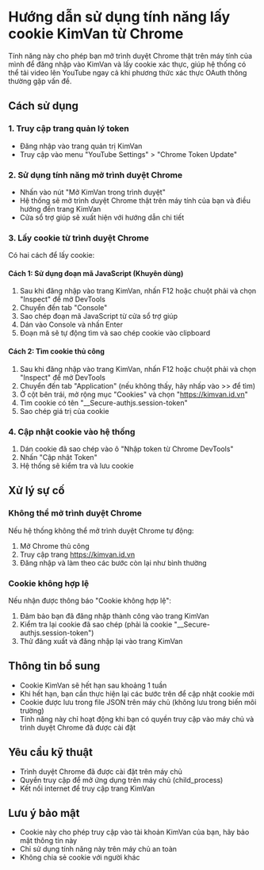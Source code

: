 # Hướng dẫn sử dụng tính năng lấy cookie KimVan từ Chrome

Tính năng này cho phép bạn mở trình duyệt Chrome thật trên máy tính của mình để đăng nhập vào KimVan và lấy cookie xác thực, giúp hệ thống có thể tải video lên YouTube ngay cả khi phương thức xác thực OAuth thông thường gặp vấn đề.

## Cách sử dụng

### 1. Truy cập trang quản lý token

- Đăng nhập vào trang quản trị KimVan
- Truy cập vào menu "YouTube Settings" > "Chrome Token Update"

### 2. Sử dụng tính năng mở trình duyệt Chrome

- Nhấn vào nút "Mở KimVan trong trình duyệt"
- Hệ thống sẽ mở trình duyệt Chrome thật trên máy tính của bạn và điều hướng đến trang KimVan
- Cửa sổ trợ giúp sẽ xuất hiện với hướng dẫn chi tiết

### 3. Lấy cookie từ trình duyệt Chrome

Có hai cách để lấy cookie:

#### Cách 1: Sử dụng đoạn mã JavaScript (Khuyên dùng)

1. Sau khi đăng nhập vào trang KimVan, nhấn F12 hoặc chuột phải và chọn "Inspect" để mở DevTools
2. Chuyển đến tab "Console"
3. Sao chép đoạn mã JavaScript từ cửa sổ trợ giúp
4. Dán vào Console và nhấn Enter
5. Đoạn mã sẽ tự động tìm và sao chép cookie vào clipboard

#### Cách 2: Tìm cookie thủ công

1. Sau khi đăng nhập vào trang KimVan, nhấn F12 hoặc chuột phải và chọn "Inspect" để mở DevTools
2. Chuyển đến tab "Application" (nếu không thấy, hãy nhấp vào >> để tìm)
3. Ở cột bên trái, mở rộng mục "Cookies" và chọn "https://kimvan.id.vn"
4. Tìm cookie có tên "__Secure-authjs.session-token"
5. Sao chép giá trị của cookie

### 4. Cập nhật cookie vào hệ thống

1. Dán cookie đã sao chép vào ô "Nhập token từ Chrome DevTools"
2. Nhấn "Cập nhật Token"
3. Hệ thống sẽ kiểm tra và lưu cookie

## Xử lý sự cố

### Không thể mở trình duyệt Chrome

Nếu hệ thống không thể mở trình duyệt Chrome tự động:

1. Mở Chrome thủ công
2. Truy cập trang https://kimvan.id.vn
3. Đăng nhập và làm theo các bước còn lại như bình thường

### Cookie không hợp lệ

Nếu nhận được thông báo "Cookie không hợp lệ":

1. Đảm bảo bạn đã đăng nhập thành công vào trang KimVan
2. Kiểm tra lại cookie đã sao chép (phải là cookie "__Secure-authjs.session-token")
3. Thử đăng xuất và đăng nhập lại vào trang KimVan

## Thông tin bổ sung

- Cookie KimVan sẽ hết hạn sau khoảng 1 tuần
- Khi hết hạn, bạn cần thực hiện lại các bước trên để cập nhật cookie mới
- Cookie được lưu trong file JSON trên máy chủ (không lưu trong biến môi trường)
- Tính năng này chỉ hoạt động khi bạn có quyền truy cập vào máy chủ và trình duyệt Chrome đã được cài đặt

## Yêu cầu kỹ thuật

- Trình duyệt Chrome đã được cài đặt trên máy chủ
- Quyền truy cập để mở ứng dụng trên máy chủ (child_process)
- Kết nối internet để truy cập trang KimVan

## Lưu ý bảo mật

- Cookie này cho phép truy cập vào tài khoản KimVan của bạn, hãy bảo mật thông tin này
- Chỉ sử dụng tính năng này trên máy chủ an toàn
- Không chia sẻ cookie với người khác 